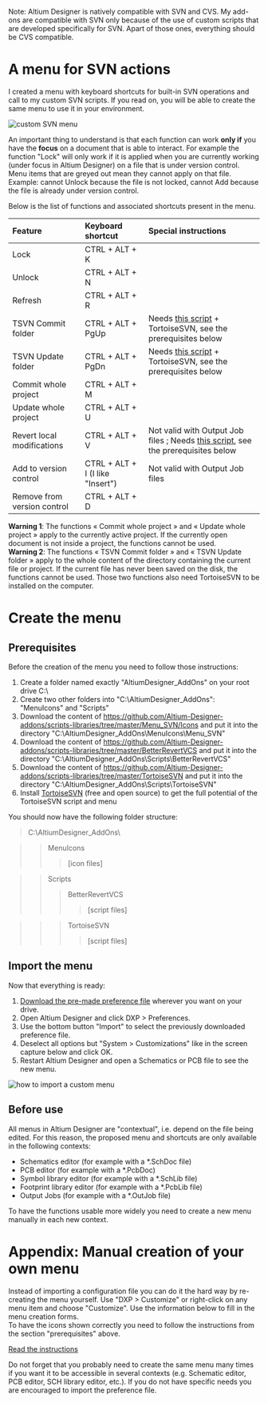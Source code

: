 Note: Altium Designer is natively compatible with SVN and CVS. My add-ons are compatible with SVN only because of the use of custom scripts that are developed specifically for SVN. Apart of those ones, everything should be CVS compatible.

# A menu for SVN actions
I created a menu with keyboard shortcuts for built-in SVN operations and call to my custom SVN scripts. If you read on, you will be able to create the same menu to use it in your environment.

![custom SVN menu](https://github.com/Altium-Designer-addons/scripts-libraries/raw/master/Menu_SVN/Menu_SVN.png)

An important thing to understand is that each function can work **only if** you have the **focus** on a document that is able to interact. For example the function "Lock" will only work if it is applied when you are currently working (under focus in Altium Designer) on a file that is under version control.  
Menu items that are greyed out mean they cannot apply on that file. Example: cannot Unlock because the file is not locked, cannot Add because the file is already under version control.

Below is the list of functions and associated shortcuts present in the menu.

|Feature|Keyboard shortcut|Special instructions|
|:---|:---|:---|
|Lock|CTRL + ALT + K|
|Unlock|CTRL + ALT + N|
|Refresh|CTRL + ALT + R|
|TSVN Commit folder|CTRL + ALT + PgUp|Needs [this script](https://github.com/Altium-Designer-addons/scripts-libraries/tree/master/TortoiseSVN) + TortoiseSVN, see the prerequisites below|
|TSVN Update folder|CTRL + ALT + PgDn|Needs [this script](https://github.com/Altium-Designer-addons/scripts-libraries/tree/master/TortoiseSVN) + TortoiseSVN, see the prerequisites below|
|Commit whole project|CTRL + ALT + M|
|Update whole project|CTRL + ALT + U|
|Revert local modifications|CTRL + ALT + V|Not valid with Output Job files ; Needs [this script](https://github.com/Altium-Designer-addons/scripts-libraries/tree/master/BetterRevertVCS), see the prerequisites below|
|Add to version control|CTRL + ALT + I (I like "Insert")|Not valid with Output Job files|
|Remove from version control|CTRL + ALT + D|

**Warning 1**: The functions « Commit whole project » and « Update whole project » apply to the currently active project. If the currently open document is not inside a project, the functions cannot be used.  
**Warning 2**: The functions « TSVN Commit folder » and « TSVN Update folder » apply to the whole content of the directory containing the current file or project. If the current file has never been saved on the disk, the functions cannot be used. Those two functions also need TortoiseSVN to be installed on the computer.



# Create the menu
## Prerequisites
Before the creation of the menu you need to follow those instructions:
1. Create a folder named exactly "AltiumDesigner_AddOns" on your root drive C:\
1. Create two other folders into "C:\AltiumDesigner_AddOns\": "MenuIcons" and "Scripts"
1. Download the content of https://github.com/Altium-Designer-addons/scripts-libraries/tree/master/Menu_SVN/Icons and put it into the directory "C:\AltiumDesigner_AddOns\MenuIcons\Menu_SVN"
1. Download the content of https://github.com/Altium-Designer-addons/scripts-libraries/tree/master/BetterRevertVCS and put it into the directory "C:\AltiumDesigner_AddOns\Scripts\BetterRevertVCS"
1. Download the content of https://github.com/Altium-Designer-addons/scripts-libraries/tree/master/TortoiseSVN and put it into the directory "C:\AltiumDesigner_AddOns\Scripts\TortoiseSVN"
1. Install [TortoiseSVN](https://tortoisesvn.net) (free and open source) to get the full potential of the TortoiseSVN script and menu

You should now have the following folder structure:  
> C:\AltiumDesigner_AddOns\

>> MenuIcons
>>> [icon files]

>> Scripts
>>> BetterRevertVCS
>>>> [script files]

>>> TortoiseSVN
>>>> [script files]

## Import the menu
Now that everything is ready:
1. [Download the pre-made preference file](https://github.com/Altium-Designer-addons/scripts-libraries/raw/master/Menu_SVN/DefaultPreferences_with_SVN_menu.DXPPrf) wherever you want on your drive.
1. Open Altium Designer and click DXP > Preferences.
1. Use the bottom button "Import" to select the previously downloaded preference file.
1. Deselect all options but "System > Customizations" like in the screen capture below and click OK.
1. Restart Altium Designer and open a Schematics or PCB file to see the new menu.

![how to import a custom menu](https://github.com/Altium-Designer-addons/scripts-libraries/raw/master/Menu_SVN/Load_Custom_Menus_Altium.png)

## Before use
All menus in Altium Designer are "contextual", i.e. depend on the file being edited. For this reason, the proposed menu and shortcuts are only available in the following contexts:
- Schematics editor (for example with a *.SchDoc file)
- PCB editor (for example with a *.PcbDoc)
- Symbol library editor (for example with a *.SchLib file)
- Footprint library editor (for example with a *.PcbLib file)
- Output Jobs (for example with a *.OutJob file)

To have the functions usable more widely you need to create a new menu manually in each new context.



# Appendix: Manual creation of your own menu
Instead of importing a configuration file you can do it the hard way by re-creating the menu yourself. Use "DXP > Customize" or right-click on any menu item and choose "Customize". Use the information below to fill in the menu creation forms.  
To have the icons shown correctly you need to follow the instructions from the section "prerequisites" above.

[Read the instructions](https://github.com/Altium-Designer-addons/scripts-libraries/blob/master/Menu_SVN/AltiumDesigner_SVN_menu_configuration.txt)

Do not forget that you probably need to create the same menu many times if you want it to be accessible in several contexts (e.g. Schematic editor, PCB editor, SCH library editor, etc.). If you do not have specific needs you are encouraged to import the preference file.